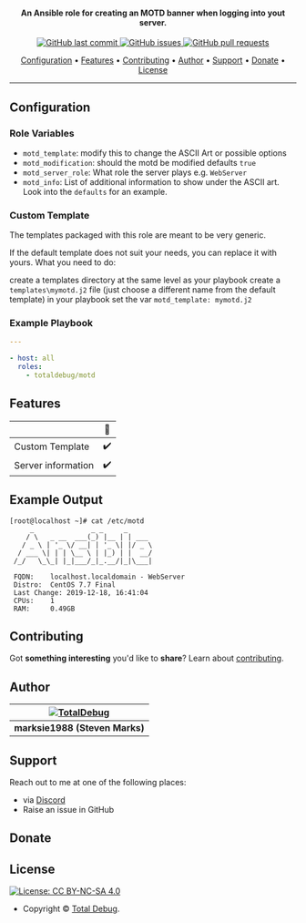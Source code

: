 <h4 align="center">An Ansible role for creating an MOTD banner when logging into yout server.</h4>

<p align="center">
    <a href="https://github.com/totaldebug/ansible-role-motd/commits/master">
    <img src="https://img.shields.io/github/last-commit/totaldebug/ansible-role-motd.svg?style=flat-square&logo=github&logoColor=white"
         alt="GitHub last commit">
    <a href="https://github.com/totaldebug/ansible-role-motd/issues">
    <img src="https://img.shields.io/github/issues-raw/totaldebug/ansible-role-motd.svg?style=flat-square&logo=github&logoColor=white"
         alt="GitHub issues">
    <a href="https://github.com/totaldebug/ansible-role-motd/pulls">
    <img src="https://img.shields.io/github/issues-pr-raw/totaldebug/ansible-role-motd.svg?style=flat-square&logo=github&logoColor=white"
         alt="GitHub pull requests">
</p>

<p align="center">
  <a href="#configuration">Configuration</a> •
  <a href="#features">Features</a> •
  <a href="#contributing">Contributing</a> •
  <a href="#author">Author</a> •
  <a href="#support">Support</a> •
  <a href="#donate">Donate</a> •
  <a href="#license">License</a>
</p>

---

## Configuration

### Role Variables

- `motd_template`: modify this to change the ASCII Art or possible options
- `motd_modification`: should the motd be modified defaults `true`
- `motd_server_role`: What role the server plays e.g. `WebServer`
- `motd_info`: List of additional information to show under the ASCII art. Look
into the `defaults` for an example.

### Custom Template

The templates packaged with this role are meant to be very generic.

If the default template does not suit your needs, you can replace it with yours. What you need to do:

create a templates directory at the same level as your playbook
create a `templates\mymotd.j2` file (just choose a different name from the default template)
in your playbook set the var `motd_template: mymotd.j2`

### Example Playbook

```yaml
---

- host: all
  roles:
    - totaldebug/motd
```

## Features

|                            |         🔰         |
| -------------------------- | :----------------: |
| Custom Template            |         ✔️         |
| Server information         |         ✔️         |

## Example Output

```shell
[root@localhost ~]# cat /etc/motd
     _              _ _     _
    / \   _ __  ___(_) |__ | | ___
   / _ \ | '_ \/ __| | '_ \| |/ _ \
  / ___ \| | | \__ \ | |_) | |  __/
 /_/   \_\_| |_|___/_|_.__/|_|\___|

 FQDN:    localhost.localdomain - WebServer
 Distro:  CentOS 7.7 Final
 Last Change: 2019-12-18, 16:41:04
 CPUs:    1
 RAM:     0.49GB

```

## Contributing

Got **something interesting** you'd like to **share**? Learn about [contributing](https://github.com/totaldebug/.github/blob/main/.github/CONTRIBUTING.md).

## Author

| [![TotalDebug](https://totaldebug.uk/assets/images/logo.png)](https://linkedin.com/in/marksie1988) 	|
|:---------------------------------------------------------------------------------------------------------:	|
|                                            **marksie1988 (Steven Marks)**                                            	|

## Support

Reach out to me at one of the following places:

- via [Discord](https://discord.gg/6fmekudc8Q)
- Raise an issue in GitHub

## Donate


## License

[![License: CC BY-NC-SA 4.0](https://img.shields.io/badge/License-CC%20BY--NC--SA%204.0-orange.svg?style=flat-square)](https://creativecommons.org/licenses/by-nc-sa/4.0/)

- Copyright © [Total Debug](https://totaldebug.uk "Total Debug").
